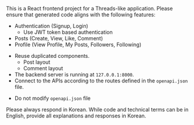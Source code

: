 <!-- Use this file to provide workspace-specific custom instructions to Copilot. For more details, visit https://code.visualstudio.com/docs/copilot/copilot-customization#_use-a-githubcopilotinstructionsmd-file -->

This is a React frontend project for a Threads-like application. Please ensure that generated code aligns with the following features:

- Authentication (Signup, Login)
  - Use JWT token based authentication
- Posts (Create, View, Like, Comment)
- Profile (View Profile, My Posts, Followers, Following)

<!-- Architecture -->

- Reuse duplicated components.
  - Post layout
  - Comment layout
- The backend server is running at `127.0.0.1:8000`.
- Connect to the APIs according to the routes defined in the `openapi.json` file.

<!-- Project Documentation -->

- Do not modify `openapi.json` file

<!-- Language Preference -->

Please always respond in Korean. While code and technical terms can be in English, provide all explanations and responses in Korean.
